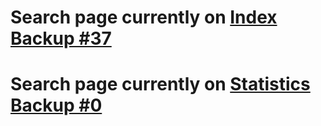 # Search page currently on [Index Backup #37](https://github.com/NagusameCS/Backups/blob/main/indexbackup37.html)
# Search page currently on [Statistics Backup #0](https://github.com/NagusameCS/Backups/blob/main/statisticsPageBackup0.html)

